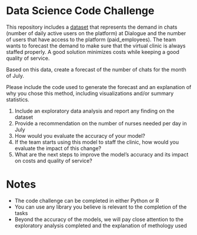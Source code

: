 # Data Science Code Challenge

This repository includes a [dataset](data/chat_demand.csv) that represents the demand in chats (number of daily active users on the platform) at Dialogue and the number of users that have access to the platform (paid_employees). The team wants to forecast the demand to make sure that the virtual clinic is always staffed properly. A good solution minimizes costs while keeping a good quality of service.

Based on this data, create a forecast of the number of chats for the month of July.

Please include the code used to generate the forecast and an explanation of why you chose this method, including visualizations and/or summary statistics.

1. Include an exploratory data analysis and report any finding on the dataset
2. Provide a recommendation on the number of nurses needed per day in July
3. How would you evaluate the accuracy of your model?
4. If the team starts using this model to staff the clinic, how would you evaluate the impact of this change?
5. What are the next steps to improve the model’s accuracy and its impact on costs and quality of service?

# Notes

- The code challenge can be completed in either Python or R
- You can use any library you believe is relevant to the completion of the tasks
- Beyond the accuracy of the models, we will pay close attention to the exploratory analysis completed and the explanation of methology used
